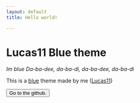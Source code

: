 ```yaml
---
layout: default
title: Hello world!

---
```


# Lucas11 Blue theme
*Im blue Da-ba-dee, da-ba-di, da-ba-dee, da-ba-di*

This is a [blue](https://youtu.be/bNZ5MlGvZM0?t=193) theme made by me ([Lucas11](https://lucas11.dev/))

<button>Go to the github.</button>